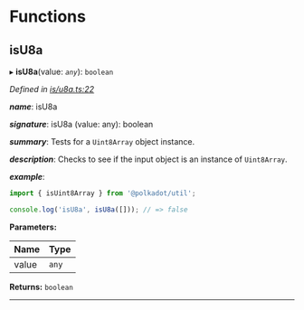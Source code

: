 

# Functions

<a id="isu8a"></a>

##  isU8a

▸ **isU8a**(value: *`any`*): `boolean`

*Defined in [is/u8a.ts:22](https://github.com/polkadot-js/common/blob/d47b865/packages/util/src/is/u8a.ts#L22)*

*__name__*: isU8a

*__signature__*: isU8a (value: any): boolean

*__summary__*: Tests for a `Uint8Array` object instance.

*__description__*: Checks to see if the input object is an instance of `Uint8Array`.

*__example__*:   

```javascript
import { isUint8Array } from '@polkadot/util';

console.log('isU8a', isU8a([])); // => false
```

**Parameters:**

| Name | Type |
| ------ | ------ |
| value | `any` |

**Returns:** `boolean`

___

